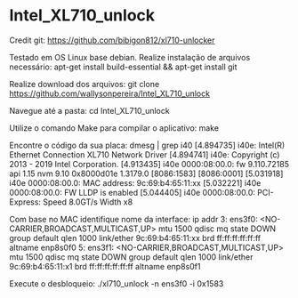 # Intel_XL710_unlock
Credit git: https://github.com/bibigon812/xl710-unlocker

Testado em OS Linux base debian.
Realize instalação de arquivos necessário: apt-get install build-essential && apt-get install git

Realize download dos arquivos: git clone https://github.com/wallysonpereira/Intel_XL710_unlock

Navegue até a pasta: cd Intel_XL710_unlock

Utilize o comando Make para compilar o aplicativo: make

Encontre o código da sua placa: dmesg | grep i40
[4.894735] i40e: Intel(R) Ethernet Connection XL710 Network Driver
[4.894741] i40e: Copyright (c) 2013 - 2019 Intel Corporation.
[4.913435] i40e 0000:08:00.0: fw 9.110.72185 api 1.15 nvm 9.10 0x8000d01e 1.3179.0 [8086:1583] [8086:0001]
[5.031918] i40e 0000:08:00.0: MAC address: 9c:69:b4:65:11:xx
[5.032221] i40e 0000:08:00.0: FW LLDP is enabled
[5.044405] i40e 0000:08:00.0: PCI-Express: Speed 8.0GT/s Width x8

Com base no MAC identifique nome da interface: ip addr
3: ens3f0: <NO-CARRIER,BROADCAST,MULTICAST,UP> mtu 1500 qdisc mq state DOWN group default qlen 1000
    link/ether 9c:69:b4:65:11:xx brd ff:ff:ff:ff:ff:ff
    altname enp8s0f0
5: ens3f1: <NO-CARRIER,BROADCAST,MULTICAST,UP> mtu 1500 qdisc mq state DOWN group default qlen 1000
    link/ether 9c:69:b4:65:11:x1 brd ff:ff:ff:ff:ff:ff
    altname enp8s0f1

Execute o desbloqueio: ./xl710_unlock -n ens3f0 -i 0x1583
